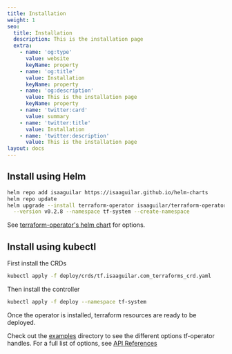 ```yaml
---
title: Installation
weight: 1
seo:
  title: Installation
  description: This is the installation page
  extra:
    - name: 'og:type'
      value: website
      keyName: property
    - name: 'og:title'
      value: Installation
      keyName: property
    - name: 'og:description'
      value: This is the installation page
      keyName: property
    - name: 'twitter:card'
      value: summary
    - name: 'twitter:title'
      value: Installation
    - name: 'twitter:description'
      value: This is the installation page
layout: docs
---
```


<!--<div class="note">
Generally, the helm chart is kept up-to-date with the latest stable release of Terraform Operator. However, the Terraform Operator <code>v0.5.0</code> release is not yet ready for installation with the current helm-chart release. Please use the <code>kubectl</code> install method instead.
</div>-->


## Install using Helm

```bash
helm repo add isaaguilar https://isaaguilar.github.io/helm-charts
helm repo update
helm upgrade --install terraform-operator isaaguilar/terraform-operator \
  --version v0.2.8 --namespace tf-system --create-namespace
```

<div class="note">
See <a href="https://github.com/isaaguilar/helm-charts/tree/master/charts/terraform-operator">terraform-operator's helm chart</a> for options.
</div>

## Install using kubectl

First install the CRDs

```bash
kubectl apply -f deploy/crds/tf.isaaguilar.com_terraforms_crd.yaml
```

Then install the controller

```bash
kubectl apply -f deploy --namespace tf-system
```

Once the operator is installed, terraform resources are ready to be deployed.

Check out the [examples](https://github.com/isaaguilar/terraform-operator/tree/master/examples) directory to see the different options tf-operator handles. For a full list of options, see [API References](/docs/references/latest)